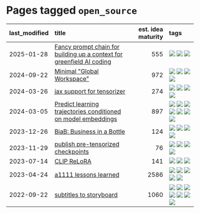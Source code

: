 # Pages tagged `open_source`

|last_modified|title|est. idea maturity|tags
|:---|:---|---:|:---|
|2025-01-28|[Fancy prompt chain for building up a context for greenfield AI coding](../ai_coder_prompt_sequence.md)|555|[![](https://img.shields.io/badge/tag-llm-b59164)](../tags/llm.md) [![](https://img.shields.io/badge/tag-open_source-5e378d)](../tags/open_source.md) [![](https://img.shields.io/badge/tag-prompting-abf295)](../tags/prompting.md)|
|2024-09-22|[Minimal "Global Workspace"](../pubsub_for_gwt.md)|972|[![](https://img.shields.io/badge/tag-agentic-e33481)](../tags/agentic.md) [![](https://img.shields.io/badge/tag-experimental-496a1)](../tags/experimental.md) [![](https://img.shields.io/badge/tag-open_source-5e378d)](../tags/open_source.md) [![](https://img.shields.io/badge/tag-philosophy-1ee399)](../tags/philosophy.md)|
|2024-03-26|[jax support for tensorizer](../tensorizer-jax.md)|274|[![](https://img.shields.io/badge/tag-coreweave-e3b2c7)](../tags/coreweave.md) [![](https://img.shields.io/badge/tag-open_source-5e378d)](../tags/open_source.md) [![](https://img.shields.io/badge/tag-public_good-683f3)](../tags/public_good.md) [![](https://img.shields.io/badge/tag-tooling-77485f)](../tags/tooling.md)|
|2024-03-05|[Predict learning trajectories conditioned on model embeddings](../learning_traj_cond_pred.md)|897|[![](https://img.shields.io/badge/tag-code_gen-193ec4)](../tags/code_gen.md) [![](https://img.shields.io/badge/tag-contrastive_learning-8b3cb7)](../tags/contrastive_learning.md) [![](https://img.shields.io/badge/tag-experimental-496a1)](../tags/experimental.md) [![](https://img.shields.io/badge/tag-llm-b59164)](../tags/llm.md) [![](https://img.shields.io/badge/tag-open_ai-759071)](../tags/open_ai.md) [![](https://img.shields.io/badge/tag-open_source-5e378d)](../tags/open_source.md) [![](https://img.shields.io/badge/tag-public_good-683f3)](../tags/public_good.md)|
|2023-12-26|[BiaB: Business in a Bottle](../business-in-a-bottle.md)|124|[![](https://img.shields.io/badge/tag-coreweave-e3b2c7)](../tags/coreweave.md) [![](https://img.shields.io/badge/tag-open_source-5e378d)](../tags/open_source.md) [![](https://img.shields.io/badge/tag-public_good-683f3)](../tags/public_good.md) [![](https://img.shields.io/badge/tag-tooling-77485f)](../tags/tooling.md)|
|2023-11-29|[publish pre-tensorized checkpoints](../huggingface_tensorized.md)|76|[![](https://img.shields.io/badge/tag-coreweave-e3b2c7)](../tags/coreweave.md) [![](https://img.shields.io/badge/tag-open_source-5e378d)](../tags/open_source.md) [![](https://img.shields.io/badge/tag-public_good-683f3)](../tags/public_good.md) [![](https://img.shields.io/badge/tag-tensorizor-dafbc7)](../tags/tensorizor.md)|
|2023-07-14|[CLIP ReLoRA](../clip_relora.md)|141|[![](https://img.shields.io/badge/tag-experimental-496a1)](../tags/experimental.md) [![](https://img.shields.io/badge/tag-open_source-5e378d)](../tags/open_source.md) [![](https://img.shields.io/badge/tag-publication-f76896)](../tags/publication.md)|
|2023-04-24|[a1111 lessons learned](../a1111_lessons_learned.md)|2586|[![](https://img.shields.io/badge/tag-experimental-496a1)](../tags/experimental.md) [![](https://img.shields.io/badge/tag-open_source-5e378d)](../tags/open_source.md) [![](https://img.shields.io/badge/tag-stability-7c795e)](../tags/stability.md) [![](https://img.shields.io/badge/tag-tooling-77485f)](../tags/tooling.md) [![](https://img.shields.io/badge/tag-ux-394ee4)](../tags/ux.md)|
|2022-09-22|[subtitles to storyboard](../subtitles-to-storyboard.md)|1060|[![](https://img.shields.io/badge/tag-accessibility-dd597e)](../tags/accessibility.md) [![](https://img.shields.io/badge/tag-animation-e6ab9)](../tags/animation.md) [![](https://img.shields.io/badge/tag-completed-22d494)](../tags/completed.md) [![](https://img.shields.io/badge/tag-open_source-5e378d)](../tags/open_source.md) [![](https://img.shields.io/badge/tag-prompting-abf295)](../tags/prompting.md) [![](https://img.shields.io/badge/tag-tooling-77485f)](../tags/tooling.md) [![](https://img.shields.io/badge/tag-wip-97a75e)](../tags/wip.md)|